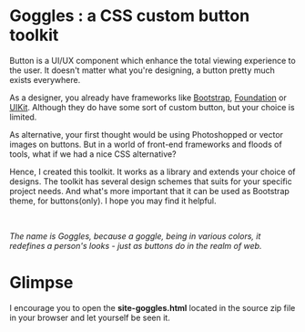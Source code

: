 # Goggles : a CSS custom button toolkit

<p>Button is a UI/UX component which enhance the total viewing experience to the user. It doesn't matter what you're designing, a button pretty much exists everywhere.</p>
<p>As a designer, you already have frameworks like <a href="http://getbootstrap.com">Bootstrap</a>, <a href="http://foundation.zurb.com">Foundation</a> or <a href="http://getuikit.com">UIKit</a>. 
Although they do have some sort of custom button, but your choice is limited.</p>
<p>As alternative, your first thought would be using Photoshopped or vector images on buttons. But in a world of front-end frameworks and floods of tools, what if we had a nice CSS alternative?</p>
<p>Hence, I created this toolkit. It works as a library and extends your choice of designs. The toolkit has several design schemes that suits for your specific project needs. And what's more important that
it can be used as Bootstrap theme, for buttons(only). I hope you may find it helpful.</p><br>

*The name is Goggles, because a goggle, being in various colors, it redefines a person's looks - just as buttons do in the realm of web.*

# Glimpse

I encourage you to open the **site-goggles.html** located in the source zip file in your browser and let yourself be seen it.
